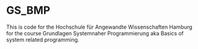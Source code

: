 # GS_BMP
This is code for the Hochschule für Angewandte Wissenschaften Hamburg for the course Grundlagen Systemnaher Programmierung aka Basics of system related programming.
